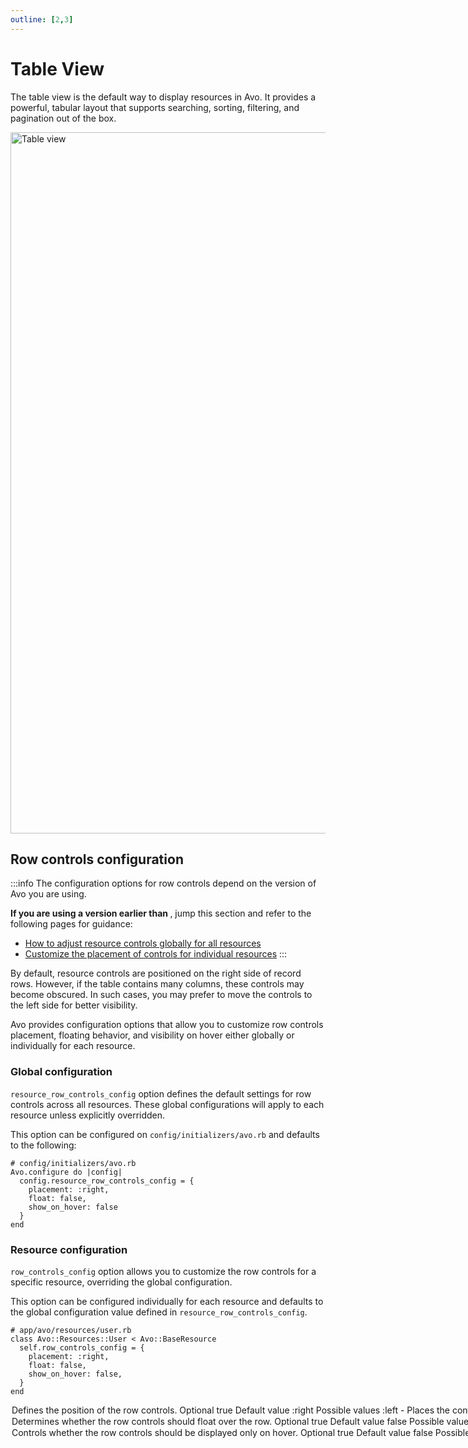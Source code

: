 ```yaml
---
outline: [2,3]
---
```


# Table View

The table view is the default way to display resources in Avo. It provides a powerful, tabular layout that supports searching, sorting, filtering, and pagination out of the box.

<Image src="/assets/img/table-view.png" width="1919" height="1122" alt="Table view" />

## Row controls configuration
:::info
The configuration options for row controls depend on the version of Avo you are using.

**If you are using a version earlier than <Version version="3.16.3" />**, jump this section and refer to the following pages for guidance:

- [How to adjust resource controls globally for all resources](customization.html#resource-controls-on-the-left-or-both-sides)
- [Customize the placement of controls for individual resources](resources.html#self.controls_placement)
:::

By default, resource controls are positioned on the right side of record rows. However, if the table contains many columns, these controls may become obscured. In such cases, you may prefer to move the controls to the left side for better visibility.

<VersionReq version="3.16.3" /> Avo provides configuration options that allow you to customize row controls placement, floating behavior, and visibility on hover either globally or individually for each resource.


### Global configuration

`resource_row_controls_config` option defines the default settings for row controls across all resources. These global configurations will apply to each resource unless explicitly overridden.

This option can be configured on `config/initializers/avo.rb` and defaults to the following:

```ruby{3-7}
# config/initializers/avo.rb
Avo.configure do |config|
  config.resource_row_controls_config = {
    placement: :right,
    float: false,
    show_on_hover: false
  }
end
```

### Resource configuration

`row_controls_config` option allows you to customize the row controls for a specific resource, overriding the global configuration.

This option can be configured individually for each resource and defaults to the global configuration value defined in `resource_row_controls_config`.


```ruby{3-7}
# app/avo/resources/user.rb
class Avo::Resources::User < Avo::BaseResource
  self.row_controls_config = {
    placement: :right,
    float: false,
    show_on_hover: false,
  }
end
```

<Option name="`placement`">

Defines the position of the row controls.

##### Optional

`true`

##### Default value

`:right`

#### Possible values

- `:left` - Places the controls on the **left side** of the resource row.
- `:right` - Places the controls on the **right side** of the resource row.
- `:both` - Displays controls on **both sides** of the resource row.


:::warning
The `float` and `show_on_hover` options are designed to function optimally when `placement` is set to `:right`. While Avo does not restrict its usage with `:left` or `:both`, the applied styles are specifically intended for use with `:right`, and unexpected behavior may occur with other placements.
:::
</Option>

<Option name="`float`">

Determines whether the row controls should float over the row.

##### Optional

`true`

##### Default value

`false`

#### Possible values

- `true` - Enables floating behavior.
- `false` - Disables floating behavior (default).
</Option>

<Option name="`show_on_hover`">

Controls whether the row controls should be displayed only on hover.

##### Optional

`true`

##### Default value

`false`

#### Possible values

- `true` - Displays the controls on hover only.
- `false` - Always shows the controls (default).
</Option>
